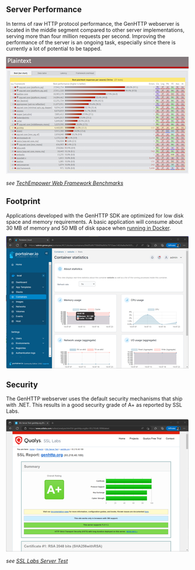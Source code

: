 ﻿## Server Performance

In terms of raw HTTP protocol performance, the GenHTTP webserver is located in the middle segment compared to
other server implementations, serving more than four million requests per second. Improving the performance of the server is
an ongoing task, especially since there is currently a lot of potential to be tapped.

![GenHTTP framework analyzed with TechEmpower FrameworkBenchmarks](tfb.png)

*see [TechEmpower Web Framework Benchmarks](https://www.techempower.com/benchmarks/)*

## Footprint

Applications developed with the GenHTTP SDK are optimized for low disk space and memory requirements. A basic application
will consume about 30 MB of memory and 50 MB of disk space when [running in Docker](/documentation/hosting/).

![The website of the GenHTTP websever running in docker](footprint.png)

## Security

The GenHTTP webserver uses the default security mechanisms that ship with .NET. This results in
a good security grade of A+ as reported by SSL Labs.

![Security analysis of the GenHTTP website](ssl_labs.png)

*see [SSL Labs Server Test](https://www.ssllabs.com/ssltest/analyze.html?d=genhttp.org&latest)*